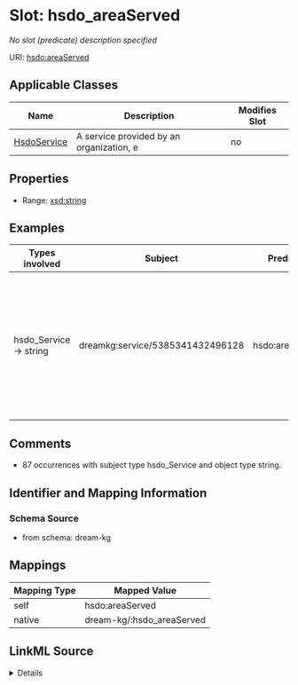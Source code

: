 

# Slot: hsdo_areaServed


_No slot (predicate) description specified_





URI: [hsdo:areaServed](hsdo:areaServed)



<!-- no inheritance hierarchy -->





## Applicable Classes

| Name | Description | Modifies Slot |
| --- | --- | --- |
| [HsdoService](../classes/HsdoService.md) | A service provided by an organization, e |  no  |







## Properties

* Range: [xsd:string](xsd:string)






## Examples

| Types involved | Subject | Predicate | Object |
| --- | --- | --- | --- |
| hsdo_Service → string | dreamkg:service/5385341432496128 | hsdo:areaServed | This program covers residents of the following counties: Chester County, PA and Delaware County, PA. |


## Comments

* 87 occurrences with subject type hsdo_Service and object type string.

## Identifier and Mapping Information







### Schema Source


* from schema: dream-kg




## Mappings

| Mapping Type | Mapped Value |
| ---  | ---  |
| self | hsdo:areaServed |
| native | dream-kg/:hsdo_areaServed |




## LinkML Source

<details>
```yaml
name: hsdo_areaServed
description: No slot (predicate) description specified
comments:
- 87 occurrences with subject type hsdo_Service and object type string.
examples:
- description: hsdo_Service → string
  object:
    example_object: 'This program covers residents of the following counties: Chester
      County, PA and Delaware County, PA.'
    example_predicate: hsdo:areaServed
    example_subject: dreamkg:service/5385341432496128
from_schema: dream-kg
rank: 1000
slot_uri: hsdo:areaServed
alias: hsdo_areaServed
domain_of:
- hsdo_Service
range: string

```
</details>